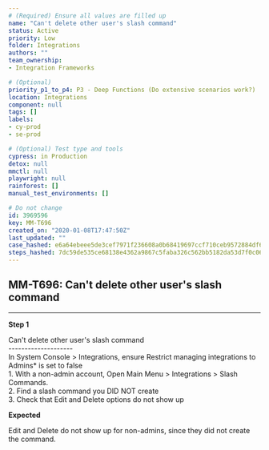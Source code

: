 ```yaml
---
# (Required) Ensure all values are filled up
name: "Can't delete other user's slash command"
status: Active
priority: Low
folder: Integrations
authors: ""
team_ownership: 
- Integration Frameworks

# (Optional)
priority_p1_to_p4: P3 - Deep Functions (Do extensive scenarios work?)
location: Integrations
component: null
tags: []
labels: 
- cy-prod
- se-prod

# (Optional) Test type and tools
cypress: in Production
detox: null
mmctl: null
playwright: null
rainforest: []
manual_test_environments: []

# Do not change
id: 3969596
key: MM-T696
created_on: "2020-01-08T17:47:50Z"
last_updated: ""
case_hashed: e6a64ebeee5de3cef7971f236608a0b68419697ccf710ceb9572884df6bf1ab4cef8a950c5f0914b3eb71964e453168d
steps_hashed: 7dc59de535ce68138e4362a9867c5faba326c562bb5182da53d7f0c0662fc8836953bfa175ac26c1233f9d190047837e
---
```


<!-- (Auto-generated) Based on frontmatter's "key" and "name" -->

## MM-T696: Can't delete other user's slash command

---

**Step 1**

Can't delete other user's slash command\
\--------------------\
In System Console > Integrations, ensure Restrict managing integrations to Admins\* is set to false\
1\. With a non-admin account, Open Main Menu > Integrations > Slash Commands.\
2\. Find a slash command you DID NOT create\
3\. Check that Edit and Delete options do not show up

**Expected**

Edit and Delete do not show up for non-admins, since they did not create the command.
